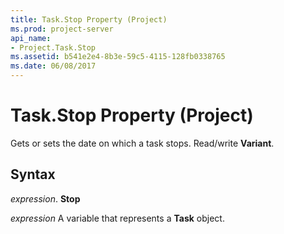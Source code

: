 ```yaml
---
title: Task.Stop Property (Project)
ms.prod: project-server
api_name:
- Project.Task.Stop
ms.assetid: b541e2e4-8b3e-59c5-4115-128fb0338765
ms.date: 06/08/2017
---
```



# Task.Stop Property (Project)

Gets or sets the date on which a task stops. Read/write  **Variant**.


## Syntax

 _expression_. **Stop**

 _expression_ A variable that represents a **Task** object.


